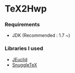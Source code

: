 # TeX2Hwp

### Requirements
- JDK (Recommended : 1.7 ~)

### Libraries I used
- [JEuclid](http://jeuclid.sourceforge.net/)
- [SnuggleTeX](http://www2.ph.ed.ac.uk/snuggletex/documentation/overview-and-features.html)
